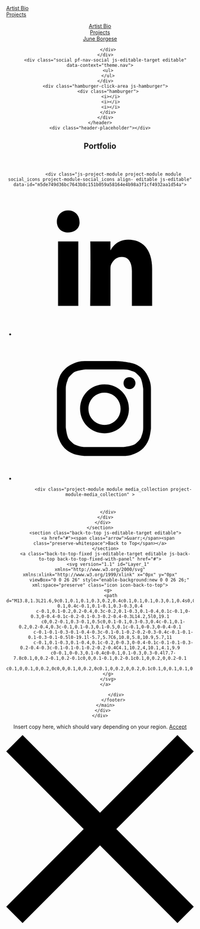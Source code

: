 <!DOCTYPE HTML>
<html lang="en-US">
<head>
  <meta charset="UTF-8" /><script type="text/javascript">(window.NREUM||(NREUM={})).loader_config={xpid:"VgUFVldbGwEJUlJXBAQDUw==",licenseKey:"e7fb1b89a0",applicationID:"296353545"};window.NREUM||(NREUM={}),__nr_require=function(t,n,e){function r(e){if(!n[e]){var o=n[e]={exports:{}};t[e][0].call(o.exports,function(n){var o=t[e][1][n];return r(o||n)},o,o.exports)}return n[e].exports}if("function"==typeof __nr_require)return __nr_require;for(var o=0;o<e.length;o++)r(e[o]);return r}({1:[function(t,n,e){function r(t){try{s.console&&console.log(t)}catch(n){}}var o,i=t("ee"),a=t(20),s={};try{o=localStorage.getItem("__nr_flags").split(","),console&&"function"==typeof console.log&&(s.console=!0,o.indexOf("dev")!==-1&&(s.dev=!0),o.indexOf("nr_dev")!==-1&&(s.nrDev=!0))}catch(c){}s.nrDev&&i.on("internal-error",function(t){r(t.stack)}),s.dev&&i.on("fn-err",function(t,n,e){r(e.stack)}),s.dev&&(r("NR AGENT IN DEVELOPMENT MODE"),r("flags: "+a(s,function(t,n){return t}).join(", ")))},{}],2:[function(t,n,e){function r(t,n,e,r,s){try{p?p-=1:o(s||new UncaughtException(t,n,e),!0)}catch(f){try{i("ierr",[f,c.now(),!0])}catch(d){}}return"function"==typeof u&&u.apply(this,a(arguments))}function UncaughtException(t,n,e){this.message=t||"Uncaught error with no additional information",this.sourceURL=n,this.line=e}function o(t,n){var e=n?null:c.now();i("err",[t,e])}var i=t("handle"),a=t(21),s=t("ee"),c=t("loader"),f=t("gos"),u=window.onerror,d=!1,l="nr@seenError",p=0;c.features.err=!0,t(1),window.onerror=r;try{throw new Error}catch(h){"stack"in h&&(t(9),t(8),"addEventListener"in window&&t(5),c.xhrWrappable&&t(10),d=!0)}s.on("fn-start",function(t,n,e){d&&(p+=1)}),s.on("fn-err",function(t,n,e){d&&!e[l]&&(f(e,l,function(){return!0}),this.thrown=!0,o(e))}),s.on("fn-end",function(){d&&!this.thrown&&p>0&&(p-=1)}),s.on("internal-error",function(t){i("ierr",[t,c.now(),!0])})},{}],3:[function(t,n,e){t("loader").features.ins=!0},{}],4:[function(t,n,e){function r(t){}if(window.performance&&window.performance.timing&&window.performance.getEntriesByType){var o=t("ee"),i=t("handle"),a=t(9),s=t(8),c="learResourceTimings",f="addEventListener",u="resourcetimingbufferfull",d="bstResource",l="resource",p="-start",h="-end",m="fn"+p,w="fn"+h,v="bstTimer",g="pushState",y=t("loader");y.features.stn=!0,t(7),"addEventListener"in window&&t(5);var x=NREUM.o.EV;o.on(m,function(t,n){var e=t[0];e instanceof x&&(this.bstStart=y.now())}),o.on(w,function(t,n){var e=t[0];e instanceof x&&i("bst",[e,n,this.bstStart,y.now()])}),a.on(m,function(t,n,e){this.bstStart=y.now(),this.bstType=e}),a.on(w,function(t,n){i(v,[n,this.bstStart,y.now(),this.bstType])}),s.on(m,function(){this.bstStart=y.now()}),s.on(w,function(t,n){i(v,[n,this.bstStart,y.now(),"requestAnimationFrame"])}),o.on(g+p,function(t){this.time=y.now(),this.startPath=location.pathname+location.hash}),o.on(g+h,function(t){i("bstHist",[location.pathname+location.hash,this.startPath,this.time])}),f in window.performance&&(window.performance["c"+c]?window.performance[f](u,function(t){i(d,[window.performance.getEntriesByType(l)]),window.performance["c"+c]()},!1):window.performance[f]("webkit"+u,function(t){i(d,[window.performance.getEntriesByType(l)]),window.performance["webkitC"+c]()},!1)),document[f]("scroll",r,{passive:!0}),document[f]("keypress",r,!1),document[f]("click",r,!1)}},{}],5:[function(t,n,e){function r(t){for(var n=t;n&&!n.hasOwnProperty(u);)n=Object.getPrototypeOf(n);n&&o(n)}function o(t){s.inPlace(t,[u,d],"-",i)}function i(t,n){return t[1]}var a=t("ee").get("events"),s=t("wrap-function")(a,!0),c=t("gos"),f=XMLHttpRequest,u="addEventListener",d="removeEventListener";n.exports=a,"getPrototypeOf"in Object?(r(document),r(window),r(f.prototype)):f.prototype.hasOwnProperty(u)&&(o(window),o(f.prototype)),a.on(u+"-start",function(t,n){var e=t[1],r=c(e,"nr@wrapped",function(){function t(){if("function"==typeof e.handleEvent)return e.handleEvent.apply(e,arguments)}var n={object:t,"function":e}[typeof e];return n?s(n,"fn-",null,n.name||"anonymous"):e});this.wrapped=t[1]=r}),a.on(d+"-start",function(t){t[1]=this.wrapped||t[1]})},{}],6:[function(t,n,e){function r(t,n,e){var r=t[n];"function"==typeof r&&(t[n]=function(){var t=i(arguments),n={};o.emit(e+"before-start",[t],n);var a;n[m]&&n[m].dt&&(a=n[m].dt);var s=r.apply(this,t);return o.emit(e+"start",[t,a],s),s.then(function(t){return o.emit(e+"end",[null,t],s),t},function(t){throw o.emit(e+"end",[t],s),t})})}var o=t("ee").get("fetch"),i=t(21),a=t(20);n.exports=o;var s=window,c="fetch-",f=c+"body-",u=["arrayBuffer","blob","json","text","formData"],d=s.Request,l=s.Response,p=s.fetch,h="prototype",m="nr@context";d&&l&&p&&(a(u,function(t,n){r(d[h],n,f),r(l[h],n,f)}),r(s,"fetch",c),o.on(c+"end",function(t,n){var e=this;if(n){var r=n.headers.get("content-length");null!==r&&(e.rxSize=r),o.emit(c+"done",[null,n],e)}else o.emit(c+"done",[t],e)}))},{}],7:[function(t,n,e){var r=t("ee").get("history"),o=t("wrap-function")(r);n.exports=r;var i=window.history&&window.history.constructor&&window.history.constructor.prototype,a=window.history;i&&i.pushState&&i.replaceState&&(a=i),o.inPlace(a,["pushState","replaceState"],"-")},{}],8:[function(t,n,e){var r=t("ee").get("raf"),o=t("wrap-function")(r),i="equestAnimationFrame";n.exports=r,o.inPlace(window,["r"+i,"mozR"+i,"webkitR"+i,"msR"+i],"raf-"),r.on("raf-start",function(t){t[0]=o(t[0],"fn-")})},{}],9:[function(t,n,e){function r(t,n,e){t[0]=a(t[0],"fn-",null,e)}function o(t,n,e){this.method=e,this.timerDuration=isNaN(t[1])?0:+t[1],t[0]=a(t[0],"fn-",this,e)}var i=t("ee").get("timer"),a=t("wrap-function")(i),s="setTimeout",c="setInterval",f="clearTimeout",u="-start",d="-";n.exports=i,a.inPlace(window,[s,"setImmediate"],s+d),a.inPlace(window,[c],c+d),a.inPlace(window,[f,"clearImmediate"],f+d),i.on(c+u,r),i.on(s+u,o)},{}],10:[function(t,n,e){function r(t,n){d.inPlace(n,["onreadystatechange"],"fn-",s)}function o(){var t=this,n=u.context(t);t.readyState>3&&!n.resolved&&(n.resolved=!0,u.emit("xhr-resolved",[],t)),d.inPlace(t,g,"fn-",s)}function i(t){y.push(t),h&&(b?b.then(a):w?w(a):(E=-E,R.data=E))}function a(){for(var t=0;t<y.length;t++)r([],y[t]);y.length&&(y=[])}function s(t,n){return n}function c(t,n){for(var e in t)n[e]=t[e];return n}t(5);var f=t("ee"),u=f.get("xhr"),d=t("wrap-function")(u),l=NREUM.o,p=l.XHR,h=l.MO,m=l.PR,w=l.SI,v="readystatechange",g=["onload","onerror","onabort","onloadstart","onloadend","onprogress","ontimeout"],y=[];n.exports=u;var x=window.XMLHttpRequest=function(t){var n=new p(t);try{u.emit("new-xhr",[n],n),n.addEventListener(v,o,!1)}catch(e){try{u.emit("internal-error",[e])}catch(r){}}return n};if(c(p,x),x.prototype=p.prototype,d.inPlace(x.prototype,["open","send"],"-xhr-",s),u.on("send-xhr-start",function(t,n){r(t,n),i(n)}),u.on("open-xhr-start",r),h){var b=m&&m.resolve();if(!w&&!m){var E=1,R=document.createTextNode(E);new h(a).observe(R,{characterData:!0})}}else f.on("fn-end",function(t){t[0]&&t[0].type===v||a()})},{}],11:[function(t,n,e){function r(){var t=window.NREUM;if(!t.loader_config)return null;var n=(t.loader_config.accountID||"").toString()||null,e=(t.loader_config.agentID||"").toString()||null,r=(t.loader_config.trustKey||"").toString()||null;if(!n||!e)return null;var a=i.generateCatId(),s=i.generateCatId(),c=Date.now(),f=o(a,s,c,n,e,r);return{header:f,guid:a,traceId:s,timestamp:c}}function o(t,n,e,r,o,i){var a="btoa"in window&&"function"==typeof window.btoa;if(!a)return null;var s={v:[0,1],d:{ty:"Browser",ac:r,ap:o,id:t,tr:n,ti:e}};return i&&r!==i&&(s.d.tk=i),btoa(JSON.stringify(s))}var i=t(18);n.exports={generateTracePayload:r,generateTraceHeader:o}},{}],12:[function(t,n,e){function r(t){var n=this.params,e=this.metrics;if(!this.ended){this.ended=!0;for(var r=0;r<p;r++)t.removeEventListener(l[r],this.listener,!1);n.aborted||(e.duration=s.now()-this.startTime,this.loadCaptureCalled||4!==t.readyState?null==n.status&&(n.status=0):a(this,t),e.cbTime=this.cbTime,d.emit("xhr-done",[t],t),c("xhr",[n,e,this.startTime]))}}function o(t,n){var e=t.responseType;if("json"===e&&null!==n)return n;var r="arraybuffer"===e||"blob"===e||"json"===e?t.response:t.responseText;return w(r)}function i(t,n){var e=f(n),r=t.params;r.host=e.hostname+":"+e.port,r.pathname=e.pathname,t.sameOrigin=e.sameOrigin}function a(t,n){t.params.status=n.status;var e=o(n,t.lastSize);if(e&&(t.metrics.rxSize=e),t.sameOrigin){var r=n.getResponseHeader("X-NewRelic-App-Data");r&&(t.params.cat=r.split(", ").pop())}t.loadCaptureCalled=!0}var s=t("loader");if(s.xhrWrappable){var c=t("handle"),f=t(13),u=t(11).generateTracePayload,d=t("ee"),l=["load","error","abort","timeout"],p=l.length,h=t("id"),m=t(16),w=t(15),v=window.XMLHttpRequest;s.features.xhr=!0,t(10),t(6),d.on("new-xhr",function(t){var n=this;n.totalCbs=0,n.called=0,n.cbTime=0,n.end=r,n.ended=!1,n.xhrGuids={},n.lastSize=null,n.loadCaptureCalled=!1,t.addEventListener("load",function(e){a(n,t)},!1),m&&(m>34||m<10)||window.opera||t.addEventListener("progress",function(t){n.lastSize=t.loaded},!1)}),d.on("open-xhr-start",function(t){this.params={method:t[0]},i(this,t[1]),this.metrics={}}),d.on("open-xhr-end",function(t,n){"loader_config"in NREUM&&"xpid"in NREUM.loader_config&&this.sameOrigin&&n.setRequestHeader("X-NewRelic-ID",NREUM.loader_config.xpid);var e=!1;if("init"in NREUM&&"distributed_tracing"in NREUM.init&&(e=!!NREUM.init.distributed_tracing.enabled),e&&this.sameOrigin){var r=u();r&&r.header&&(n.setRequestHeader("newrelic",r.header),this.dt=r)}}),d.on("send-xhr-start",function(t,n){var e=this.metrics,r=t[0],o=this;if(e&&r){var i=w(r);i&&(e.txSize=i)}this.startTime=s.now(),this.listener=function(t){try{"abort"!==t.type||o.loadCaptureCalled||(o.params.aborted=!0),("load"!==t.type||o.called===o.totalCbs&&(o.onloadCalled||"function"!=typeof n.onload))&&o.end(n)}catch(e){try{d.emit("internal-error",[e])}catch(r){}}};for(var a=0;a<p;a++)n.addEventListener(l[a],this.listener,!1)}),d.on("xhr-cb-time",function(t,n,e){this.cbTime+=t,n?this.onloadCalled=!0:this.called+=1,this.called!==this.totalCbs||!this.onloadCalled&&"function"==typeof e.onload||this.end(e)}),d.on("xhr-load-added",function(t,n){var e=""+h(t)+!!n;this.xhrGuids&&!this.xhrGuids[e]&&(this.xhrGuids[e]=!0,this.totalCbs+=1)}),d.on("xhr-load-removed",function(t,n){var e=""+h(t)+!!n;this.xhrGuids&&this.xhrGuids[e]&&(delete this.xhrGuids[e],this.totalCbs-=1)}),d.on("addEventListener-end",function(t,n){n instanceof v&&"load"===t[0]&&d.emit("xhr-load-added",[t[1],t[2]],n)}),d.on("removeEventListener-end",function(t,n){n instanceof v&&"load"===t[0]&&d.emit("xhr-load-removed",[t[1],t[2]],n)}),d.on("fn-start",function(t,n,e){n instanceof v&&("onload"===e&&(this.onload=!0),("load"===(t[0]&&t[0].type)||this.onload)&&(this.xhrCbStart=s.now()))}),d.on("fn-end",function(t,n){this.xhrCbStart&&d.emit("xhr-cb-time",[s.now()-this.xhrCbStart,this.onload,n],n)}),d.on("fetch-before-start",function(t){var n,e=t[1]||{};"string"==typeof t[0]?n=t[0]:t[0]&&t[0].url&&(n=t[0].url),n&&(this.sameOrigin=f(n).sameOrigin);var r=!1;if("init"in NREUM&&"distributed_tracing"in NREUM.init&&(r=!!NREUM.init.distributed_tracing.enabled),r&&this.sameOrigin){var o=u();if(!o||!o.header)return;var i=o.header;if("string"==typeof t[0]){var a={};for(var s in e)a[s]=e[s];a.headers=new Headers(e.headers||{}),a.headers.set("newrelic",i),this.dt=o,t.length>1?t[1]=a:t.push(a)}else t[0]&&t[0].headers&&(t[0].headers.append("newrelic",i),this.dt=o)}})}},{}],13:[function(t,n,e){n.exports=function(t){var n=document.createElement("a"),e=window.location,r={};n.href=t,r.port=n.port;var o=n.href.split("://");!r.port&&o[1]&&(r.port=o[1].split("/")[0].split("@").pop().split(":")[1]),r.port&&"0"!==r.port||(r.port="https"===o[0]?"443":"80"),r.hostname=n.hostname||e.hostname,r.pathname=n.pathname,r.protocol=o[0],"/"!==r.pathname.charAt(0)&&(r.pathname="/"+r.pathname);var i=!n.protocol||":"===n.protocol||n.protocol===e.protocol,a=n.hostname===document.domain&&n.port===e.port;return r.sameOrigin=i&&(!n.hostname||a),r}},{}],14:[function(t,n,e){function r(){}function o(t,n,e){return function(){return i(t,[f.now()].concat(s(arguments)),n?null:this,e),n?void 0:this}}var i=t("handle"),a=t(20),s=t(21),c=t("ee").get("tracer"),f=t("loader"),u=NREUM;"undefined"==typeof window.newrelic&&(newrelic=u);var d=["setPageViewName","setCustomAttribute","setErrorHandler","finished","addToTrace","inlineHit","addRelease"],l="api-",p=l+"ixn-";a(d,function(t,n){u[n]=o(l+n,!0,"api")}),u.addPageAction=o(l+"addPageAction",!0),u.setCurrentRouteName=o(l+"routeName",!0),n.exports=newrelic,u.interaction=function(){return(new r).get()};var h=r.prototype={createTracer:function(t,n){var e={},r=this,o="function"==typeof n;return i(p+"tracer",[f.now(),t,e],r),function(){if(c.emit((o?"":"no-")+"fn-start",[f.now(),r,o],e),o)try{return n.apply(this,arguments)}catch(t){throw c.emit("fn-err",[arguments,this,t],e),t}finally{c.emit("fn-end",[f.now()],e)}}}};a("actionText,setName,setAttribute,save,ignore,onEnd,getContext,end,get".split(","),function(t,n){h[n]=o(p+n)}),newrelic.noticeError=function(t,n){"string"==typeof t&&(t=new Error(t)),i("err",[t,f.now(),!1,n])}},{}],15:[function(t,n,e){n.exports=function(t){if("string"==typeof t&&t.length)return t.length;if("object"==typeof t){if("undefined"!=typeof ArrayBuffer&&t instanceof ArrayBuffer&&t.byteLength)return t.byteLength;if("undefined"!=typeof Blob&&t instanceof Blob&&t.size)return t.size;if(!("undefined"!=typeof FormData&&t instanceof FormData))try{return JSON.stringify(t).length}catch(n){return}}}},{}],16:[function(t,n,e){var r=0,o=navigator.userAgent.match(/Firefox[\/\s](\d+\.\d+)/);o&&(r=+o[1]),n.exports=r},{}],17:[function(t,n,e){function r(t,n){var e=t.getEntries();e.forEach(function(t){"first-paint"===t.name?a("timing",["fp",Math.floor(t.startTime)]):"first-contentful-paint"===t.name&&a("timing",["fcp",Math.floor(t.startTime)])})}function o(t){if(t instanceof c&&!u){var n,e=Math.round(t.timeStamp);n=e>1e12?Date.now()-e:s.now()-e,u=!0,a("timing",["fi",e,{type:t.type,fid:n}])}}if(!("init"in NREUM&&"page_view_timing"in NREUM.init&&"enabled"in NREUM.init.page_view_timing&&NREUM.init.page_view_timing.enabled===!1)){var i,a=t("handle"),s=t("loader"),c=NREUM.o.EV;if("PerformanceObserver"in window&&"function"==typeof window.PerformanceObserver){i=new PerformanceObserver(r);try{i.observe({entryTypes:["paint"]})}catch(f){}}if("addEventListener"in document){var u=!1,d=["click","keydown","mousedown","pointerdown","touchstart"];d.forEach(function(t){document.addEventListener(t,o,!1)})}}},{}],18:[function(t,n,e){function r(){function t(){return n?15&n[e++]:16*Math.random()|0}var n=null,e=0,r=window.crypto||window.msCrypto;r&&r.getRandomValues&&(n=r.getRandomValues(new Uint8Array(31)));for(var o,i="xxxxxxxx-xxxx-4xxx-yxxx-xxxxxxxxxxxx",a="",s=0;s<i.length;s++)o=i[s],"x"===o?a+=t().toString(16):"y"===o?(o=3&t()|8,a+=o.toString(16)):a+=o;return a}function o(){function t(){return n?15&n[e++]:16*Math.random()|0}var n=null,e=0,r=window.crypto||window.msCrypto;r&&r.getRandomValues&&Uint8Array&&(n=r.getRandomValues(new Uint8Array(31)));for(var o=[],i=0;i<16;i++)o.push(t().toString(16));return o.join("")}n.exports={generateUuid:r,generateCatId:o}},{}],19:[function(t,n,e){function r(t,n){if(!o)return!1;if(t!==o)return!1;if(!n)return!0;if(!i)return!1;for(var e=i.split("."),r=n.split("."),a=0;a<r.length;a++)if(r[a]!==e[a])return!1;return!0}var o=null,i=null,a=/Version\/(\S+)\s+Safari/;if(navigator.userAgent){var s=navigator.userAgent,c=s.match(a);c&&s.indexOf("Chrome")===-1&&s.indexOf("Chromium")===-1&&(o="Safari",i=c[1])}n.exports={agent:o,version:i,match:r}},{}],20:[function(t,n,e){function r(t,n){var e=[],r="",i=0;for(r in t)o.call(t,r)&&(e[i]=n(r,t[r]),i+=1);return e}var o=Object.prototype.hasOwnProperty;n.exports=r},{}],21:[function(t,n,e){function r(t,n,e){n||(n=0),"undefined"==typeof e&&(e=t?t.length:0);for(var r=-1,o=e-n||0,i=Array(o<0?0:o);++r<o;)i[r]=t[n+r];return i}n.exports=r},{}],22:[function(t,n,e){n.exports={exists:"undefined"!=typeof window.performance&&window.performance.timing&&"undefined"!=typeof window.performance.timing.navigationStart}},{}],ee:[function(t,n,e){function r(){}function o(t){function n(t){return t&&t instanceof r?t:t?c(t,s,i):i()}function e(e,r,o,i){if(!l.aborted||i){t&&t(e,r,o);for(var a=n(o),s=m(e),c=s.length,f=0;f<c;f++)s[f].apply(a,r);var d=u[y[e]];return d&&d.push([x,e,r,a]),a}}function p(t,n){g[t]=m(t).concat(n)}function h(t,n){var e=g[t];if(e)for(var r=0;r<e.length;r++)e[r]===n&&e.splice(r,1)}function m(t){return g[t]||[]}function w(t){return d[t]=d[t]||o(e)}function v(t,n){f(t,function(t,e){n=n||"feature",y[e]=n,n in u||(u[n]=[])})}var g={},y={},x={on:p,addEventListener:p,removeEventListener:h,emit:e,get:w,listeners:m,context:n,buffer:v,abort:a,aborted:!1};return x}function i(){return new r}function a(){(u.api||u.feature)&&(l.aborted=!0,u=l.backlog={})}var s="nr@context",c=t("gos"),f=t(20),u={},d={},l=n.exports=o();l.backlog=u},{}],gos:[function(t,n,e){function r(t,n,e){if(o.call(t,n))return t[n];var r=e();if(Object.defineProperty&&Object.keys)try{return Object.defineProperty(t,n,{value:r,writable:!0,enumerable:!1}),r}catch(i){}return t[n]=r,r}var o=Object.prototype.hasOwnProperty;n.exports=r},{}],handle:[function(t,n,e){function r(t,n,e,r){o.buffer([t],r),o.emit(t,n,e)}var o=t("ee").get("handle");n.exports=r,r.ee=o},{}],id:[function(t,n,e){function r(t){var n=typeof t;return!t||"object"!==n&&"function"!==n?-1:t===window?0:a(t,i,function(){return o++})}var o=1,i="nr@id",a=t("gos");n.exports=r},{}],loader:[function(t,n,e){function r(){if(!E++){var t=b.info=NREUM.info,n=p.getElementsByTagName("script")[0];if(setTimeout(u.abort,3e4),!(t&&t.licenseKey&&t.applicationID&&n))return u.abort();f(y,function(n,e){t[n]||(t[n]=e)}),c("mark",["onload",a()+b.offset],null,"api");var e=p.createElement("script");e.src="https://"+t.agent,n.parentNode.insertBefore(e,n)}}function o(){"complete"===p.readyState&&i()}function i(){c("mark",["domContent",a()+b.offset],null,"api")}function a(){return R.exists&&performance.now?Math.round(performance.now()):(s=Math.max((new Date).getTime(),s))-b.offset}var s=(new Date).getTime(),c=t("handle"),f=t(20),u=t("ee"),d=t(19),l=window,p=l.document,h="addEventListener",m="attachEvent",w=l.XMLHttpRequest,v=w&&w.prototype;NREUM.o={ST:setTimeout,SI:l.setImmediate,CT:clearTimeout,XHR:w,REQ:l.Request,EV:l.Event,PR:l.Promise,MO:l.MutationObserver};var g=""+location,y={beacon:"bam.nr-data.net",errorBeacon:"bam.nr-data.net",agent:"js-agent.newrelic.com/nr-1153.min.js"},x=w&&v&&v[h]&&!/CriOS/.test(navigator.userAgent),b=n.exports={offset:s,now:a,origin:g,features:{},xhrWrappable:x,userAgent:d};t(14),t(17),p[h]?(p[h]("DOMContentLoaded",i,!1),l[h]("load",r,!1)):(p[m]("onreadystatechange",o),l[m]("onload",r)),c("mark",["firstbyte",s],null,"api");var E=0,R=t(22)},{}],"wrap-function":[function(t,n,e){function r(t){return!(t&&t instanceof Function&&t.apply&&!t[a])}var o=t("ee"),i=t(21),a="nr@original",s=Object.prototype.hasOwnProperty,c=!1;n.exports=function(t,n){function e(t,n,e,o){function nrWrapper(){var r,a,s,c;try{a=this,r=i(arguments),s="function"==typeof e?e(r,a):e||{}}catch(f){l([f,"",[r,a,o],s])}u(n+"start",[r,a,o],s);try{return c=t.apply(a,r)}catch(d){throw u(n+"err",[r,a,d],s),d}finally{u(n+"end",[r,a,c],s)}}return r(t)?t:(n||(n=""),nrWrapper[a]=t,d(t,nrWrapper),nrWrapper)}function f(t,n,o,i){o||(o="");var a,s,c,f="-"===o.charAt(0);for(c=0;c<n.length;c++)s=n[c],a=t[s],r(a)||(t[s]=e(a,f?s+o:o,i,s))}function u(e,r,o){if(!c||n){var i=c;c=!0;try{t.emit(e,r,o,n)}catch(a){l([a,e,r,o])}c=i}}function d(t,n){if(Object.defineProperty&&Object.keys)try{var e=Object.keys(t);return e.forEach(function(e){Object.defineProperty(n,e,{get:function(){return t[e]},set:function(n){return t[e]=n,n}})}),n}catch(r){l([r])}for(var o in t)s.call(t,o)&&(n[o]=t[o]);return n}function l(n){try{t.emit("internal-error",n)}catch(e){}}return t||(t=o),e.inPlace=f,e.flag=a,e}},{}]},{},["loader",2,12,4,3]);</script>
  <meta name="viewport" content="width=device-width, initial-scale=1" />
      <meta name=twitter:card  content="summary_large_image" />
      <meta name=twitter:site  content="@AdobePortfolio" />
      <meta  property=og:title content="June Borgese" />
      <meta  property=og:image content="https://pro2-bar-s3-cdn-cf3.myportfolio.com/7627ee67-467e-497a-b6f9-2750956a5ef8/eb70dd60-2a31-4a5c-a597-d8b53be79c4a_rw_600.JPG?h=3436a55304a9b0cfaa87f96dac4ab02e" />
      <link rel="icon" href="data:image/png;base64,iVBORw0KGgoAAAANSUhEUgAAABAAAAAQAQMAAAAlPW0iAAAABGdBTUEAALGPC/xhBQAAAAFzUkdCAK7OHOkAAAADUExURUxpcU3H2DoAAAABdFJOUwBA5thmAAAADElEQVQI12NgIA0AAAAwAAHHqoWOAAAAAElFTkSuQmCC"  />
      <link rel="stylesheet" href="/dist/css/main.css" type="text/css" />
      <link rel="stylesheet" href="https://pro2-bar-s3-cdn-cf1.myportfolio.com/7627ee67-467e-497a-b6f9-2750956a5ef8/ce229bef652df00ce8540968c2724d6c1575440011.css?h=0878213c7efc87f1291ee6f5cb6719c7" type="text/css" />
    <link rel="canonical" href="https://juneliborgese32d3.myportfolio.com/artist-bio" />
      <title>June Borgese</title>
    <script type="text/javascript" src="//use.typekit.net/ik/bKFO2hKLeyMffY8aUopcL0cKWju65yRUcU63OdfE3VJfenvgfHYEBsJzwD9oFDIDWhsRjRJD5ejt5QMawA9kZcIkZ2wUwhZqZAjojQSkwDIu52bhwh9Xweb-mkG0dW83da4XZcNC-Av0jhNlOfG0SY4zwKuh-AmaOcuoSeNkieZzde8zOcFzdPUlpWgzS1scdhUTdkoRdhXCSY4zwKuh-AmaOcuoSeNkieZzde8zOcFzdPJIjcT3ZkGHfOYJMsMMeMw6MKGHfH_JMsMMeMb6MKGHfHDJMsMMeMS6MTMgkpP8t69.js?cb=00b201453aebe7bec4659c241122b4ac54bff69e" async onload="
    try {
      window.Typekit.load();
    } catch (e) {
      console.warn('Typekit not loaded.');
    }
    "></script>
</head>
        <body class="transition-enabled">  <div class='page-background-video page-background-video-with-panel'>
  </div>
  <div class="js-responsive-nav">
    <div class="responsive-nav has-social">
      <div class="close-responsive-click-area js-close-responsive-nav">
        <div class="close-responsive-button"></div>
      </div>
          <nav class="nav-container js-editable-target editable">
      <div class="page-title">
        <a href="/artist-bio-1" >Artist Bio</a>
      </div>
      <div class="page-title">
        <a href="/projects" >Projects</a>
      </div>
          </nav>
        <div class="social pf-nav-social js-editable-target editable" data-context="theme.nav">
          <ul>
          </ul>
        </div>
    </div>
  </div>
    <header class="site-header js-site-header js-editable-target editable  js-fixed-nav js-editable-target editable" data-context="theme.nav">
        <nav class="nav-container js-editable-target editable">
      <div class="page-title">
        <a href="/artist-bio-1" >Artist Bio</a>
      </div>
      <div class="page-title">
        <a href="/projects" >Projects</a>
      </div>
        </nav>
        <div class="logo-wrap js-editable-target editable" data-context="theme.nav">
          <div class="logo logo-text  ">
              <a href="" class="preserve-whitespace">June Borgese</a>

          </div>
        </div>
        <div class="social pf-nav-social js-editable-target editable" data-context="theme.nav">
          <ul>
          </ul>
        </div>
        <div class="hamburger-click-area js-hamburger">
          <div class="hamburger">
            <i></i>
            <i></i>
            <i></i>
          </div>
        </div>
    </header>
    <div class="header-placeholder"></div>
  <div class="site-wrap cfix js-site-wrap">
    <div class="site-container">
      <div class="site-content">
        <main>
  <div class="page-container js-editable-target editable" data-context="page.page.container">
    <section class="page standard-modules">
        <header class="page-header content js-editable-target editable" data-context="pages" data-identity="id:p5de7478a3227d330c16e442b633c49f9067ce84f770e9b174a235" data-menu="Page Header">
            <h1 class="title preserve-whitespace">Portfolio</h1>
            <p class="description"></p>
        </header>
      <div class="page-content js-page-content js-editable-target editable" data-context="pages" data-identity="id:p5de7478a3227d330c16e442b633c49f9067ce84f770e9b174a235" data-menu="Page Content">
        <div id="project-canvas" class="js-project-modules modules content">
          <div id="project-modules">
              
              
              
              
              
              
              
              
              <div class="js-project-module project-module module social_icons project-module-social_icons align- editable js-editable" data-id="m5de749d36bc7643b8c151b059a58164e4b98a3f1cf4932aa1d54a">
  <div class="module-content module-content-social_icons js-module-content">
      <div class="social">
        <ul>
              <li>
                <a href="http://www.linkedin.com/in/june-li-borgese-3a7548177" target="_blank">
                  <svg version="1.1" id="Layer_1" xmlns="http://www.w3.org/2000/svg" xmlns:xlink="http://www.w3.org/1999/xlink" viewBox="0 0 30 24" style="enable-background:new 0 0 30 24;" xml:space="preserve" class="icon">
                  <path id="path-1_24_" d="M19.6,19v-5.8c0-1.4-0.5-2.4-1.7-2.4c-1,0-1.5,0.7-1.8,1.3C16,12.3,16,12.6,16,13v6h-3.4
                    c0,0,0.1-9.8,0-10.8H16v1.5c0,0,0,0,0,0h0v0C16.4,9,17.2,7.9,19,7.9c2.3,0,4,1.5,4,4.9V19H19.6z M8.9,6.7L8.9,6.7
                    C7.7,6.7,7,5.9,7,4.9C7,3.8,7.8,3,8.9,3s1.9,0.8,1.9,1.9C10.9,5.9,10.1,6.7,8.9,6.7z M10.6,19H7.2V8.2h3.4V19z"/>
                  </svg>
                </a>
              </li>
              <li>
                <a href="http://www.instagram.com/junelibee/?hl=en" target="_blank">
                  <svg version="1.1" id="Layer_1" xmlns="http://www.w3.org/2000/svg" xmlns:xlink="http://www.w3.org/1999/xlink" viewBox="0 0 30 24" style="enable-background:new 0 0 30 24;" xml:space="preserve" class="icon">
                  <g>
                    <path d="M15,5.4c2.1,0,2.4,0,3.2,0c0.8,0,1.2,0.2,1.5,0.3c0.4,0.1,0.6,0.3,0.9,0.6c0.3,0.3,0.5,0.5,0.6,0.9
                      c0.1,0.3,0.2,0.7,0.3,1.5c0,0.8,0,1.1,0,3.2s0,2.4,0,3.2c0,0.8-0.2,1.2-0.3,1.5c-0.1,0.4-0.3,0.6-0.6,0.9c-0.3,0.3-0.5,0.5-0.9,0.6
                      c-0.3,0.1-0.7,0.2-1.5,0.3c-0.8,0-1.1,0-3.2,0s-2.4,0-3.2,0c-0.8,0-1.2-0.2-1.5-0.3c-0.4-0.1-0.6-0.3-0.9-0.6
                      c-0.3-0.3-0.5-0.5-0.6-0.9c-0.1-0.3-0.2-0.7-0.3-1.5c0-0.8,0-1.1,0-3.2s0-2.4,0-3.2c0-0.8,0.2-1.2,0.3-1.5c0.1-0.4,0.3-0.6,0.6-0.9
                      c0.3-0.3,0.5-0.5,0.9-0.6c0.3-0.1,0.7-0.2,1.5-0.3C12.6,5.4,12.9,5.4,15,5.4 M15,4c-2.2,0-2.4,0-3.3,0c-0.9,0-1.4,0.2-1.9,0.4
                      c-0.5,0.2-1,0.5-1.4,0.9C7.9,5.8,7.6,6.2,7.4,6.8C7.2,7.3,7.1,7.9,7,8.7C7,9.6,7,9.8,7,12s0,2.4,0,3.3c0,0.9,0.2,1.4,0.4,1.9
                      c0.2,0.5,0.5,1,0.9,1.4c0.4,0.4,0.9,0.7,1.4,0.9c0.5,0.2,1.1,0.3,1.9,0.4c0.9,0,1.1,0,3.3,0s2.4,0,3.3,0c0.9,0,1.4-0.2,1.9-0.4
                      c0.5-0.2,1-0.5,1.4-0.9c0.4-0.4,0.7-0.9,0.9-1.4c0.2-0.5,0.3-1.1,0.4-1.9c0-0.9,0-1.1,0-3.3s0-2.4,0-3.3c0-0.9-0.2-1.4-0.4-1.9
                      c-0.2-0.5-0.5-1-0.9-1.4c-0.4-0.4-0.9-0.7-1.4-0.9c-0.5-0.2-1.1-0.3-1.9-0.4C17.4,4,17.2,4,15,4L15,4L15,4z"/>
                    <path d="M15,7.9c-2.3,0-4.1,1.8-4.1,4.1s1.8,4.1,4.1,4.1s4.1-1.8,4.1-4.1S17.3,7.9,15,7.9L15,7.9z M15,14.7c-1.5,0-2.7-1.2-2.7-2.7
                      c0-1.5,1.2-2.7,2.7-2.7s2.7,1.2,2.7,2.7C17.7,13.5,16.5,14.7,15,14.7L15,14.7z"/>
                    <path d="M20.2,7.7c0,0.5-0.4,1-1,1s-1-0.4-1-1s0.4-1,1-1S20.2,7.2,20.2,7.7L20.2,7.7z"/>
                  </g>
                  </svg>
                </a>
              </li>
        </ul>
      </div>
  </div>
</div>

              
              
              
              
              
              
              
              
              <div class="project-module module media_collection project-module-media_collection" >
  <div class="grid--main js-grid-main">
    <div class="grid__item-container js-grid-item-container" data-flex-grow="346.66666666667" style="width:346.66666666667px; flex-grow:346.66666666667;" data-width="1920" data-height="1440">
      <script type="text/html" class="js-lightbox-slide-content">
        <div class="grid__image-wrapper">
          <img src="https://pro2-bar-s3-cdn-cf3.myportfolio.com/7627ee67-467e-497a-b6f9-2750956a5ef8/eb70dd60-2a31-4a5c-a597-d8b53be79c4a_rw_1920.JPG?h=12250f979651a4f811bc3442043aa4f9" srcset="https://pro2-bar-s3-cdn-cf3.myportfolio.com/7627ee67-467e-497a-b6f9-2750956a5ef8/eb70dd60-2a31-4a5c-a597-d8b53be79c4a_rw_600.JPG?h=3436a55304a9b0cfaa87f96dac4ab02e 600w,https://pro2-bar-s3-cdn-cf3.myportfolio.com/7627ee67-467e-497a-b6f9-2750956a5ef8/eb70dd60-2a31-4a5c-a597-d8b53be79c4a_rw_1200.JPG?h=4fdc0d6646bd9742397b82e01a1517a6 1200w,https://pro2-bar-s3-cdn-cf3.myportfolio.com/7627ee67-467e-497a-b6f9-2750956a5ef8/eb70dd60-2a31-4a5c-a597-d8b53be79c4a_rw_1920.JPG?h=12250f979651a4f811bc3442043aa4f9 1920w," sizes="(max-width: 1920px) 100vw, 1920px">
        <div>
      </script>
      <img
        class="grid__item-image js-grid__item-image grid__item-image-lazy js-lazy"
        src="data:image/gif;base64,R0lGODlhAQABAIAAAAAAAP///yH5BAEAAAAALAAAAAABAAEAAAIBRAA7"
        data-src="https://pro2-bar-s3-cdn-cf3.myportfolio.com/7627ee67-467e-497a-b6f9-2750956a5ef8/eb70dd60-2a31-4a5c-a597-d8b53be79c4a_rw_1920.JPG?h=12250f979651a4f811bc3442043aa4f9"
        data-srcset="https://pro2-bar-s3-cdn-cf3.myportfolio.com/7627ee67-467e-497a-b6f9-2750956a5ef8/eb70dd60-2a31-4a5c-a597-d8b53be79c4a_rw_600.JPG?h=3436a55304a9b0cfaa87f96dac4ab02e 600w,https://pro2-bar-s3-cdn-cf3.myportfolio.com/7627ee67-467e-497a-b6f9-2750956a5ef8/eb70dd60-2a31-4a5c-a597-d8b53be79c4a_rw_1200.JPG?h=4fdc0d6646bd9742397b82e01a1517a6 1200w,https://pro2-bar-s3-cdn-cf3.myportfolio.com/7627ee67-467e-497a-b6f9-2750956a5ef8/eb70dd60-2a31-4a5c-a597-d8b53be79c4a_rw_1920.JPG?h=12250f979651a4f811bc3442043aa4f9 1920w,"
      >
      <span class="grid__item-filler" style="padding-bottom:75%;"></span>
    </div>
    <div class="grid__item-container js-grid-item-container" data-flex-grow="268.38709677419" style="width:268.38709677419px; flex-grow:268.38709677419;" data-width="640" data-height="620">
      <script type="text/html" class="js-lightbox-slide-content">
        <div class="grid__image-wrapper">
          <img src="https://pro2-bar-s3-cdn-cf1.myportfolio.com/7627ee67-467e-497a-b6f9-2750956a5ef8/925c6b7e-80a3-4d76-bbf6-244367275d4b_rw_1200.JPG?h=a5303a000a2d46a386400d9501f3c912" srcset="https://pro2-bar-s3-cdn-cf1.myportfolio.com/7627ee67-467e-497a-b6f9-2750956a5ef8/925c6b7e-80a3-4d76-bbf6-244367275d4b_rw_600.JPG?h=7894804fc7eb452d3441ac123563c067 600w,https://pro2-bar-s3-cdn-cf1.myportfolio.com/7627ee67-467e-497a-b6f9-2750956a5ef8/925c6b7e-80a3-4d76-bbf6-244367275d4b_rw_1200.JPG?h=a5303a000a2d46a386400d9501f3c912 640w," sizes="(max-width: 640px) 100vw, 640px">
        <div>
      </script>
      <img
        class="grid__item-image js-grid__item-image grid__item-image-lazy js-lazy"
        src="data:image/gif;base64,R0lGODlhAQABAIAAAAAAAP///yH5BAEAAAAALAAAAAABAAEAAAIBRAA7"
        data-src="https://pro2-bar-s3-cdn-cf1.myportfolio.com/7627ee67-467e-497a-b6f9-2750956a5ef8/925c6b7e-80a3-4d76-bbf6-244367275d4b_rw_1200.JPG?h=a5303a000a2d46a386400d9501f3c912"
        data-srcset="https://pro2-bar-s3-cdn-cf1.myportfolio.com/7627ee67-467e-497a-b6f9-2750956a5ef8/925c6b7e-80a3-4d76-bbf6-244367275d4b_rw_600.JPG?h=7894804fc7eb452d3441ac123563c067 600w,https://pro2-bar-s3-cdn-cf1.myportfolio.com/7627ee67-467e-497a-b6f9-2750956a5ef8/925c6b7e-80a3-4d76-bbf6-244367275d4b_rw_1200.JPG?h=a5303a000a2d46a386400d9501f3c912 640w,"
      >
      <span class="grid__item-filler" style="padding-bottom:96.875%;"></span>
    </div>
    <div class="grid__item-container js-grid-item-container" data-flex-grow="177.89473684211" style="width:177.89473684211px; flex-grow:177.89473684211;" data-width="3840" data-height="5612">
      <script type="text/html" class="js-lightbox-slide-content">
        <div class="grid__image-wrapper">
          <img src="https://pro2-bar-s3-cdn-cf2.myportfolio.com/7627ee67-467e-497a-b6f9-2750956a5ef8/daae8e0f-a2e3-4d18-85dc-4c75019e05e9_rw_3840.JPG?h=6601348590cd2d9aeefc40d9f55679e4" srcset="https://pro2-bar-s3-cdn-cf2.myportfolio.com/7627ee67-467e-497a-b6f9-2750956a5ef8/daae8e0f-a2e3-4d18-85dc-4c75019e05e9_rw_600.JPG?h=eaf6cfb002c3ad93c05a1543cc9ede55 600w,https://pro2-bar-s3-cdn-cf2.myportfolio.com/7627ee67-467e-497a-b6f9-2750956a5ef8/daae8e0f-a2e3-4d18-85dc-4c75019e05e9_rw_1200.JPG?h=f0a2bd88496608f9cdd045a382e48b9f 1200w,https://pro2-bar-s3-cdn-cf2.myportfolio.com/7627ee67-467e-497a-b6f9-2750956a5ef8/daae8e0f-a2e3-4d18-85dc-4c75019e05e9_rw_1920.JPG?h=b9f6c9206be63e1eedc97439c430f03a 1920w,https://pro2-bar-s3-cdn-cf2.myportfolio.com/7627ee67-467e-497a-b6f9-2750956a5ef8/daae8e0f-a2e3-4d18-85dc-4c75019e05e9_rw_3840.JPG?h=6601348590cd2d9aeefc40d9f55679e4 3840w," sizes="(max-width: 3840px) 100vw, 3840px">
        <div>
      </script>
      <img
        class="grid__item-image js-grid__item-image grid__item-image-lazy js-lazy"
        src="data:image/gif;base64,R0lGODlhAQABAIAAAAAAAP///yH5BAEAAAAALAAAAAABAAEAAAIBRAA7"
        data-src="https://pro2-bar-s3-cdn-cf2.myportfolio.com/7627ee67-467e-497a-b6f9-2750956a5ef8/daae8e0f-a2e3-4d18-85dc-4c75019e05e9_rw_3840.JPG?h=6601348590cd2d9aeefc40d9f55679e4"
        data-srcset="https://pro2-bar-s3-cdn-cf2.myportfolio.com/7627ee67-467e-497a-b6f9-2750956a5ef8/daae8e0f-a2e3-4d18-85dc-4c75019e05e9_rw_600.JPG?h=eaf6cfb002c3ad93c05a1543cc9ede55 600w,https://pro2-bar-s3-cdn-cf2.myportfolio.com/7627ee67-467e-497a-b6f9-2750956a5ef8/daae8e0f-a2e3-4d18-85dc-4c75019e05e9_rw_1200.JPG?h=f0a2bd88496608f9cdd045a382e48b9f 1200w,https://pro2-bar-s3-cdn-cf2.myportfolio.com/7627ee67-467e-497a-b6f9-2750956a5ef8/daae8e0f-a2e3-4d18-85dc-4c75019e05e9_rw_1920.JPG?h=b9f6c9206be63e1eedc97439c430f03a 1920w,https://pro2-bar-s3-cdn-cf2.myportfolio.com/7627ee67-467e-497a-b6f9-2750956a5ef8/daae8e0f-a2e3-4d18-85dc-4c75019e05e9_rw_3840.JPG?h=6601348590cd2d9aeefc40d9f55679e4 3840w,"
      >
      <span class="grid__item-filler" style="padding-bottom:146.15384615385%;"></span>
    </div>
    <div class="grid__item-container js-grid-item-container" data-flex-grow="195.12195121951" style="width:195.12195121951px; flex-grow:195.12195121951;" data-width="400" data-height="533">
      <script type="text/html" class="js-lightbox-slide-content">
        <div class="grid__image-wrapper">
          <img src="https://pro2-bar-s3-cdn-cf6.myportfolio.com/7627ee67-467e-497a-b6f9-2750956a5ef8/a77462a1-399f-4601-82b8-eca53324b0c4_rw_600.JPG?h=455875de0346c0b3680e3c3067e67bdf" srcset="https://pro2-bar-s3-cdn-cf6.myportfolio.com/7627ee67-467e-497a-b6f9-2750956a5ef8/a77462a1-399f-4601-82b8-eca53324b0c4_rw_600.JPG?h=455875de0346c0b3680e3c3067e67bdf 400w," sizes="(max-width: 400px) 100vw, 400px">
        <div>
      </script>
      <img
        class="grid__item-image js-grid__item-image grid__item-image-lazy js-lazy"
        src="data:image/gif;base64,R0lGODlhAQABAIAAAAAAAP///yH5BAEAAAAALAAAAAABAAEAAAIBRAA7"
        data-src="https://pro2-bar-s3-cdn-cf6.myportfolio.com/7627ee67-467e-497a-b6f9-2750956a5ef8/a77462a1-399f-4601-82b8-eca53324b0c4_rw_600.JPG?h=455875de0346c0b3680e3c3067e67bdf"
        data-srcset="https://pro2-bar-s3-cdn-cf6.myportfolio.com/7627ee67-467e-497a-b6f9-2750956a5ef8/a77462a1-399f-4601-82b8-eca53324b0c4_rw_600.JPG?h=455875de0346c0b3680e3c3067e67bdf 400w,"
      >
      <span class="grid__item-filler" style="padding-bottom:133.25%;"></span>
    </div>
    <div class="grid__item-container js-grid-item-container" data-flex-grow="260.61757719715" style="width:260.61757719715px; flex-grow:260.61757719715;" data-width="422" data-height="421">
      <script type="text/html" class="js-lightbox-slide-content">
        <div class="grid__image-wrapper">
          <img src="https://pro2-bar-s3-cdn-cf6.myportfolio.com/7627ee67-467e-497a-b6f9-2750956a5ef8/a5ab05d2-dfff-4e03-a616-1c9f125d3040_rw_600.png?h=5ecc594e569a50642ea7e108d0fc109d" srcset="https://pro2-bar-s3-cdn-cf6.myportfolio.com/7627ee67-467e-497a-b6f9-2750956a5ef8/a5ab05d2-dfff-4e03-a616-1c9f125d3040_rw_600.png?h=5ecc594e569a50642ea7e108d0fc109d 422w," sizes="(max-width: 422px) 100vw, 422px">
        <div>
      </script>
      <img
        class="grid__item-image js-grid__item-image grid__item-image-lazy js-lazy"
        src="data:image/gif;base64,R0lGODlhAQABAIAAAAAAAP///yH5BAEAAAAALAAAAAABAAEAAAIBRAA7"
        data-src="https://pro2-bar-s3-cdn-cf6.myportfolio.com/7627ee67-467e-497a-b6f9-2750956a5ef8/a5ab05d2-dfff-4e03-a616-1c9f125d3040_rw_600.png?h=5ecc594e569a50642ea7e108d0fc109d"
        data-srcset="https://pro2-bar-s3-cdn-cf6.myportfolio.com/7627ee67-467e-497a-b6f9-2750956a5ef8/a5ab05d2-dfff-4e03-a616-1c9f125d3040_rw_600.png?h=5ecc594e569a50642ea7e108d0fc109d 422w,"
      >
      <span class="grid__item-filler" style="padding-bottom:99.763033175355%;"></span>
    </div>
    <div class="js-grid-spacer"></div>
  </div>
</div>

              
              
          </div>
        </div>
      </div>
    </section>
        <section class="back-to-top js-editable-target editable">
          <a href="#"><span class="arrow">&uarr;</span><span class="preserve-whitespace">Back to Top</span></a>
        </section>
        <a class="back-to-top-fixed js-editable-target editable js-back-to-top back-to-top-fixed-with-panel" href="#">
          <svg version="1.1" id="Layer_1" xmlns="http://www.w3.org/2000/svg" xmlns:xlink="http://www.w3.org/1999/xlink" x="0px" y="0px"
           viewBox="0 0 26 26" style="enable-background:new 0 0 26 26;" xml:space="preserve" class="icon icon-back-to-top">
          <g>
            <path d="M13.8,1.3L21.6,9c0.1,0.1,0.1,0.3,0.2,0.4c0.1,0.1,0.1,0.3,0.1,0.4s0,0.3-0.1,0.4c-0.1,0.1-0.1,0.3-0.3,0.4
              c-0.1,0.1-0.2,0.2-0.4,0.3c-0.2,0.1-0.3,0.1-0.4,0.1c-0.1,0-0.3,0-0.4-0.1c-0.2-0.1-0.3-0.2-0.4-0.3L14.2,5l0,19.1
              c0,0.2-0.1,0.3-0.1,0.5c0,0.1-0.1,0.3-0.3,0.4c-0.1,0.1-0.2,0.2-0.4,0.3c-0.1,0.1-0.3,0.1-0.5,0.1c-0.1,0-0.3,0-0.4-0.1
              c-0.1-0.1-0.3-0.1-0.4-0.3c-0.1-0.1-0.2-0.2-0.3-0.4c-0.1-0.1-0.1-0.3-0.1-0.5l0-19.1l-5.7,5.7C6,10.8,5.8,10.9,5.7,11
              c-0.1,0.1-0.3,0.1-0.4,0.1c-0.2,0-0.3,0-0.4-0.1c-0.1-0.1-0.3-0.2-0.4-0.3c-0.1-0.1-0.1-0.2-0.2-0.4C4.1,10.2,4,10.1,4.1,9.9
              c0-0.1,0-0.3,0.1-0.4c0-0.1,0.1-0.3,0.3-0.4l7.7-7.8c0.1,0,0.2-0.1,0.2-0.1c0,0,0.1-0.1,0.2-0.1c0.1,0,0.2,0,0.2-0.1
              c0.1,0,0.1,0,0.2,0c0,0,0.1,0,0.2,0c0.1,0,0.2,0,0.2,0.1c0.1,0,0.1,0.1,0.2,0.1C13.7,1.2,13.8,1.2,13.8,1.3z"/>
          </g>
          </svg>
        </a>
  </div>
              <footer class="site-footer js-editable-target editable">
                <div class="footer-text">
                  
                </div>
              </footer>
        </main>
      </div>
    </div>
  </div>
<div class="cookie-banner js-cookie-banner">
  <p>Insert copy here, which should vary depending on your region. <a class="consent-link" href="#">Accept</a></p>
  <svg xmlns="http://www.w3.org/2000/svg" viewBox="-6458 -2604 16 16" class='close-btn'>
    <g id="Group_1479" data-name="Group 1479" transform="translate(-8281.367 -3556.368)">
      <rect id="Rectangle_6401" data-name="Rectangle 6401" class="stroke" width="1.968" height="20.66" transform="translate(1823.367 953.759) rotate(-45)"/>
      <rect id="Rectangle_6402" data-name="Rectangle 6402" class="stroke" width="1.968" height="20.66" transform="translate(1824.758 968.368) rotate(-135)"/>
    </g>
  </svg>
</div>
<script type="text/javascript">window.NREUM||(NREUM={});NREUM.info={"beacon":"bam.nr-data.net","licenseKey":"e7fb1b89a0","applicationID":"296353545","transactionName":"ZwZaYkJVDERXUxULCV5Me0NDQA1aGWsmJzJtQ1JDXlEOXlRfEwUDQwYLBFQHTFpPQA4QElYMVF9fGgFYWw==","queueTime":0,"applicationTime":8,"atts":"S0FNFApPHxsUUUNYHU0e","errorBeacon":"bam.nr-data.net","agent":""}</script></body>
<script type="text/javascript">
  // fix for Safari's back/forward cache
  window.onpageshow = function(e) {
    if (e.persisted) { window.location.reload(); }
  };
</script>
  <script type="text/javascript">var __config__ = {"page_id":"p5de7478a3227d330c16e442b633c49f9067ce84f770e9b174a235","theme":{"name":"marta"},"pageTransition":true,"linkTransition":true,"disableDownload":false,"localizedValidationMessages":{"required":"This field is required","Email":"This field must be a valid email address"},"lightbox":{"enabled":true,"color":{"opacity":0.94,"hex":"#fff"}},"cookie_banner":{"enabled":false}};</script>
  <script type="text/javascript" src="/site/translations?cb=00b201453aebe7bec4659c241122b4ac54bff69e"></script>
  <script type="text/javascript" src="/dist/js/main.js?cb=00b201453aebe7bec4659c241122b4ac54bff69e"></script>
</html>

